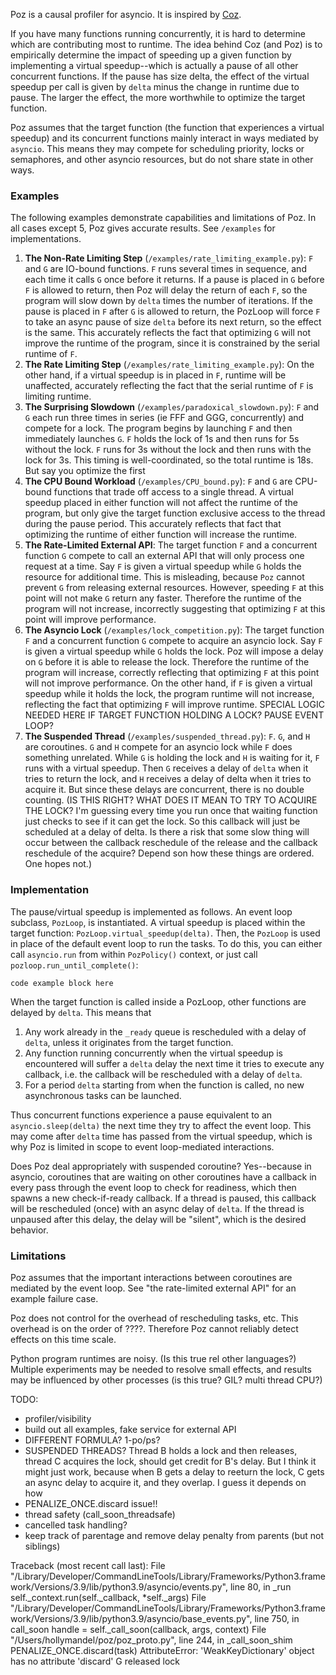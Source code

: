 Poz is a causal profiler for asyncio. It is inspired by <a href = "https://github.com/plasma-umass/coz">Coz</a>. 

If you have many functions running concurrently, it is hard to determine which are contributing most to runtime. The idea behind Coz (and Poz) is to empirically determine the impact of speeding up a given function by implementing a virtual speedup--which is actually a pause of all other concurrent functions. If the pause has size delta, the effect of the virtual speedup per call is given by `delta` minus the change in runtime due to pause. The larger the effect, the more worthwhile to optimize the target function.

Poz assumes that the target function (the function that experiences a virtual speedup) and its concurrent functions mainly interact in ways mediated by `asyncio`. This means they may compete for scheduling priority, locks or semaphores, and other asyncio resources, but do not share state in other ways.


### Examples

The following examples demonstrate capabilities and limitations of Poz. In all cases except 5, Poz gives accurate results. See `/examples` for implementations.
1. **The Non-Rate Limiting Step** (`/examples/rate_limiting_example.py`): `F` and `G` are IO-bound functions. `F` runs several times in sequence, and each time it calls `G` once before it returns. If a pause is placed in `G` before `F` is allowed to return, then Poz will delay the return of each `F`, so the program will slow down by `delta` times the number of iterations. If the pause is placed in `F` after `G` is allowed to return, the PozLoop will force `F` to take an async pause of size `delta` before its next return, so the effect is the same. This accurately reflects the fact that optimizing `G` will not improve the runtime of the program, since it is constrained by the serial runtime of `F`.
2. **The Rate Limiting Step** (`/examples/rate_limiting_example.py`): On the other hand, if a virtual speedup is in placed in `F`, runtime will be unaffected, accurately reflecting the fact that the serial runtime of `F` is limiting runtime. 
3. **The Surprising Slowdown** (`/examples/paradoxical_slowdown.py`): `F` and `G` each run three times in series (ie FFF and GGG, concurrently) and compete for a lock. The program begins by launching `F` and then immediately launches `G`. `F` holds the lock of 1s and then runs for 5s without the lock. `F` runs for 3s without the lock and then runs with the lock for 3s. This timing is well-coordinated, so the total runtime is 18s. But say you optimize the first 
4. **The CPU Bound Workload**  (`/examples/CPU_bound.py`): `F` and `G` are CPU-bound functions that trade off access to a single thread. A virtual speedup placed in either function will not affect the runtime of the program, but only give the target function exclusive access to the thread during the pause period. This accurately reflects that fact that optimizing the runtime of either function will increase the runtime.
5. **The Rate-Limited External API**: The target function `F` and a concurrent function `G` compete to call an external API that will only process one request at a time. Say `F` is given a virtual speedup while `G` holds the resource for additional time. This is misleading, because `Poz` cannot prevent `G` from releasing external resources. However, speeding `F` at this point will not make `G` return any faster. Therefore the runtime of the program will not increase, incorrectly suggesting that optimizing `F` at this point will improve performance. 
6. **The Asyncio Lock** (`/examples/lock_competition.py`): The target function `F` and a concurrent function `G` compete to acquire an asyncio lock. Say `F` is given a virtual speedup while `G` holds the lock. Poz will impose a delay on `G` before it is able to release the lock. Therefore the runtime of the program will increase, correctly reflecting that optimizing `F` at this point will not improve performance. On the other hand, if `F` is given a virtual speedup while it holds the lock, the program runtime will not increase, reflecting the fact that optimizing `F` will improve runtime. SPECIAL LOGIC NEEDED HERE IF TARGET FUNCTION HOLDING A LOCK? PAUSE EVENT LOOP?
7. **The Suspended Thread** (`/examples/suspended_thread.py`): `F`. `G`, and `H` are coroutines. `G` and `H` compete for an asyncio lock while `F` does something unrelated. While `G` is holding the lock and `H` is waiting for it, `F` runs with a virtual speedup. Then `G` receives a delay of `delta` when it tries to return the lock, and `H` receives a delay of delta when it tries to acquire it. But since these delays are concurrent, there is no double counting. (IS THIS RIGHT? WHAT DOES IT MEAN TO TRY TO ACQUIRE THE LOCK? I'm guessing every time you run once that waiting function just checks to see if it can get the lock. So this callback will just be scheduled at a delay of delta. Is there a risk that some slow thing will occur between the callback reschedule of the release and the callback reschedule of the acquire? Depend son how these things are ordered. One hopes not.)

### Implementation
   
The pause/virtual speedup is implemented as follows. An event loop subclass, `PozLoop`, is instantiated. A virtual speedup is placed within the target function: `PozLoop.virtual_speedup(delta)`. Then, the `PozLoop` is used in place of the default event loop to run the tasks. To do this, you can either call `asyncio.run` from within `PozPolicy()` context, or just call `pozloop.run_until_complete()`:

```code example block here```

When the target function is called inside a PozLoop, other functions are delayed by `delta`. This means that
1. Any work already in the `_ready` queue is rescheduled with a delay of `delta`, unless it originates from the target function.
2. Any function running concurrently when the virtual speedup is encountered will suffer a `delta` delay the next time it tries to execute any callback, i.e. the callback will be rescheduled with a delay of `delta`.
3. For a period `delta` starting from when the function is called, no new asynchronous tasks can be launched. 

Thus concurrent functions experience a pause equivalent to an `asyncio.sleep(delta)` the next time they try to affect the event loop. This may come after `delta` time has passed from the virtual speedup, which is why Poz is limited in scope to event loop-mediated interactions.  

Does Poz deal appropriately with suspended coroutine? Yes--because in asyncio, coroutines that are waiting on other coroutines have a callback in every pass through the event loop to check for readiness, which then spawns a new check-if-ready callback. If a thread is paused, this callback will be rescheduled (once) with an async delay of `delta`. If the thread is unpaused after this delay, the delay will be "silent", which is the desired behavior. 



### Limitations

Poz assumes that the important interactions between coroutines are mediated by the event loop. See "the rate-limited external API" for an example failure case. 

Poz does not control for the overhead of rescheduling tasks, etc. This overhead is on the order of ????. Therefore Poz cannot reliably detect effects on this time scale.

Python program runtimes are noisy. (Is this true rel other languages?) Multiple experiments may be needed to resolve small effects, and results may be influenced by other processes (is this true? GIL? multi thread CPU?)



TODO: 
- profiler/visibility
- build out all examples, fake service for external API
- DIFFERENT FORMULA? 1-po/ps?
- SUSPENDED THREADS? Thread B holds a lock and then releases, thread C acquires the lock, should get credit for B's delay. But I think it might just work, because when B gets a delay to reeturn the lock, C gets an async delay to acquire it, and they overlap. I guess it depends on how
- PENALIZE_ONCE.discard issue!! 
- thread safety (call_soon_threadsafe)
- cancelled task handling?
- keep track of parentage and remove delay penalty from parents (but not siblings)

Traceback (most recent call last):
  File "/Library/Developer/CommandLineTools/Library/Frameworks/Python3.framework/Versions/3.9/lib/python3.9/asyncio/events.py", line 80, in _run
    self._context.run(self._callback, *self._args)
  File "/Library/Developer/CommandLineTools/Library/Frameworks/Python3.framework/Versions/3.9/lib/python3.9/asyncio/base_events.py", line 750, in call_soon
    handle = self._call_soon(callback, args, context)
  File "/Users/hollymandel/poz/poz_proto.py", line 244, in _call_soon_shim
    PENALIZE_ONCE.discard(task)
AttributeError: 'WeakKeyDictionary' object has no attribute 'discard'
G released lock